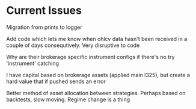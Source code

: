 # Current Issues

Migration from prints to logger

Add code which lets me know when ohlcv data hasn't been received in a couple of days consequtively. Very disruptive to code

Why are their brokerage specific instrument configs if there's no try 'instrument' catching

I have capital based on brokerage assets (applied main l325), but create a hard value that if pushed sends an error

Better method of asset allocation between strategies. Perhaps based on backtests, slow moving. Regime change is a thing